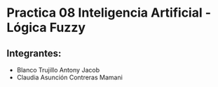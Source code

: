 # Practica 08 Inteligencia Artificial - Lógica Fuzzy

## Integrantes:
 - Blanco Trujillo Antony Jacob
 - Claudia Asunción Contreras Mamani
